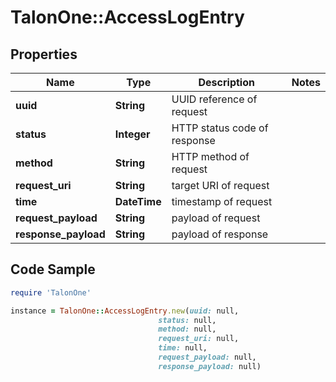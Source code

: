 # TalonOne::AccessLogEntry

## Properties

Name | Type | Description | Notes
------------ | ------------- | ------------- | -------------
**uuid** | **String** | UUID reference of request | 
**status** | **Integer** | HTTP status code of response | 
**method** | **String** | HTTP method of request | 
**request_uri** | **String** | target URI of request | 
**time** | **DateTime** | timestamp of request | 
**request_payload** | **String** | payload of request | 
**response_payload** | **String** | payload of response | 

## Code Sample

```ruby
require 'TalonOne'

instance = TalonOne::AccessLogEntry.new(uuid: null,
                                 status: null,
                                 method: null,
                                 request_uri: null,
                                 time: null,
                                 request_payload: null,
                                 response_payload: null)
```


